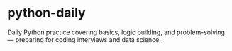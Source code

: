 # python-daily
Daily Python practice covering basics, logic building, and problem-solving — preparing for coding interviews and data science.
